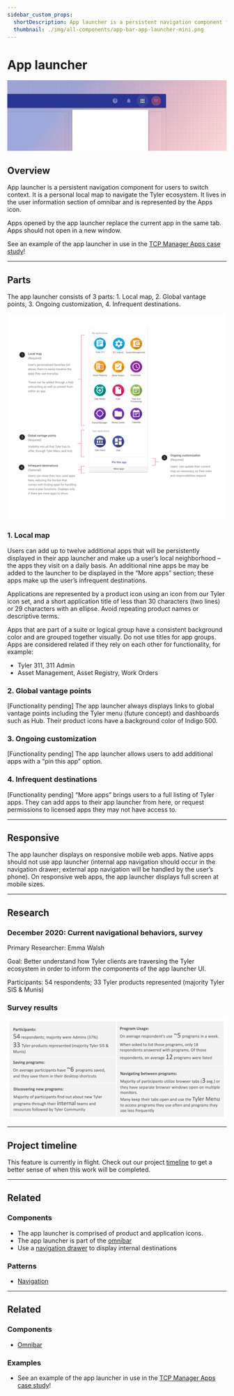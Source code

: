 ```yaml
---
sidebar_custom_props:
  shortDescription: App launcher is a persistent navigation component for users to view and launch programs.
  thumbnail: ./img/all-components/app-bar-app-launcher-mini.png
---
```


# App launcher

<ComponentVisual storybookUrl="https://tyler-technologies.github.io/forge-internal/main/?path=/story/components-app-launcher--default">

![](./images/app-bar-app-launcher.png)

</ComponentVisual>

## Overview

App launcher is a persistent navigation component for users to switch context. It is a personal local map to navigate the Tyler ecosystem. It lives in the  user information section of omnibar and is represented by the Apps icon.

Apps opened by the app launcher replace the current app in the same tab. Apps should not open in a new window.

See an example of the app launcher in use in the [TCP Manager Apps case study](/get-started/other/case-studies/manager-apps)!

---

## Parts 

The app launcher consists of 3 parts: 1. Local map, 2. Global vantage points, 3. Ongoing customization, 4. Infrequent destinations.

<ImageBlock>

![Diagram of the app launcher](./images/app-launcher-documentation.png)

</ImageBlock>

### 1. Local map

Users can add up to twelve additional apps that will be persistently displayed in their app launcher and make up a user’s local neighborhood – the apps they visit on a daily basis. An additional nine apps be may be added to the launcher to be displayed in the “More apps” section; these apps make up the user’s infrequent destinations.

Applications are represented by a product icon using an icon from our Tyler icon set, and a short application title of less than 30 characters (two lines) or 29 characters with an ellipse. Avoid repeating product names or descriptive terms.

Apps that are part of a suite or logical group have a consistent background color and are grouped together visually. Do not use titles for app groups. Apps are considered related if they rely on each other for functionality, for example:

- Tyler 311, 311 Admin
- Asset Management, Asset Registry, Work Orders

### 2. Global vantage points

[Functionality pending] The app launcher always displays links to global vantage points including the Tyler menu (future concept) and dashboards such as Hub. Their product icons have a background color of Indigo 500.

### 3. Ongoing customization

[Functionality pending] The app launcher allows users to add additional apps with a “pin this app” option.

### 4. Infrequent destinations

[Functionality pending] “More apps” brings users to a full listing of Tyler apps. They can add apps to their app launcher from here, or request permissions to licensed apps they may not have access to. 

---

## Responsive
The app launcher displays on responsive mobile web apps. Native apps should not use app launcher (internal app navigation should occur in the navigation drawer; external app navigation will be handled by the user’s phone). 
On responsive web apps, the app launcher displays full screen at mobile sizes. 

---

## Research

### December 2020: Current navigational behaviors, survey

Primary Researcher: Emma Walsh

<!-- <a href="/media/app-launcher-survey-results.pptx" download>
  <tcw-button type="outlined" style="margin-bottom: 24px">
    <button type="button">
      <span>Download the study findings</span>
      <i class="tyler-icons">file_download</i>
    </button>
  </tcw-button>
</a> -->

Goal: Better understand how Tyler clients are traversing the Tyler ecosystem in order to inform the components of the app launcher UI.

Participants: 54 respondents;  33 Tyler products represented (majority Tyler SIS & Munis)

### Survey results

<ImageBlock>

![Diagram of the app launcher](./images/app-launcher-survey-results.png)

</ImageBlock>

---

## Project timeline

This feature is currently in flight. Check out our project [timeline](#) to get a better sense of when this work will be completed. 

---

## Related

### Components

- The app launcher is comprised of product and application icons.
- The app launcher is part of the [omnibar](/components/omni/omnibar)
- Use a [navigation drawer](/components/navigation/drawer) to display internal destinations

### Patterns

- [Navigation](/patterns/navigation/primary)

--- 

## Related 

### Components

- [Omnibar](/components/omni/omnibar)

### Examples

- See an example of the app launcher in use in the [TCP Manager Apps case study](/get-started/other/case-studies/manager-apps)!


